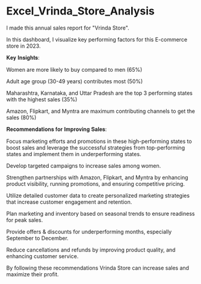 # Excel_Vrinda_Store_Analysis

I made this annual sales report for "Vrinda Store".

In this dashboard, I visualize key performing factors for this E-commerce store in 2023.

𝐊𝐞𝐲 𝐈𝐧𝐬𝐢𝐠𝐡𝐭𝐬:

Women are more likely to buy compared to men (65%)

Adult age group (30-49 years) contributes most (50%)

Maharashtra, Karnataka, and Uttar Pradesh are the top 3 performing states with the highest sales (35%)

Amazon, Flipkart, and Myntra are maximum contributing channels to get the sales (80%)

𝐑𝐞𝐜𝐨𝐦𝐦𝐞𝐧𝐝𝐚𝐭𝐢𝐨𝐧𝐬 𝐟𝐨𝐫 𝐈𝐦𝐩𝐫𝐨𝐯𝐢𝐧𝐠 𝐒𝐚𝐥𝐞𝐬:

Focus marketing efforts and promotions in these high-performing states to boost sales and leverage the successful strategies from top-performing states and implement them in underperforming states.

Develop targeted campaigns to increase sales among women.

Strengthen partnerships with Amazon, Flipkart, and Myntra by enhancing product visibility, running promotions, and ensuring competitive pricing.

Utilize detailed customer data to create personalized marketing strategies that increase customer engagement and retention.

Plan marketing and inventory based on seasonal trends to ensure readiness for peak sales.

Provide offers & discounts for underperforming months, especially September to December.

Reduce cancellations and refunds by improving product quality, and enhancing customer service.

By following these recommendations Vrinda Store can increase sales and maximize their profit.
